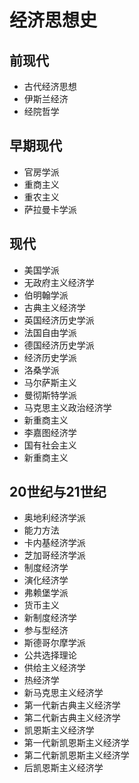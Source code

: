 # 经济思想史

## 前现代

- 古代经济思想
- 伊斯兰经济
- 经院哲学

## 早期现代

- 官房学派
- 重商主义
- 重农主义
- 萨拉曼卡学派

## 现代

- 美国学派
- 无政府主义经济学 
- 伯明翰学派 
- 古典主义经济学 
- 英国经济历史学派 
- 法国自由学派 
- 德国经济历史学派 
- 经济历史学派 
- 洛桑学派 
- 马尔萨斯主义 
- 曼彻斯特学派 
- 马克思主义政治经济学 
- 新重商主义 
- 李嘉图经济学
- 国有社会主义
- 新重商主义

## 20世纪与21世纪

- 奥地利经济学派 
- 能力方法 
- 卡内基经济学派 
- 芝加哥经济学派 
- 制度经济学 
- 演化经济学 
- 弗赖堡学派 
- 货币主义 
- 新制度经济学 
- 参与型经济 
- 斯德哥尔摩学派 
- 公共选择理论 
- 供给主义经济学 
- 热经济学 
- 新马克思主义经济学 
- 第一代新古典主义经济学 
- 第二代新古典主义经济学 
- 凯恩斯主义经济学 
- 第一代新凯恩斯主义经济学 
- 第二代新凯恩斯主义经济学 
- 后凯恩斯主义经济学

